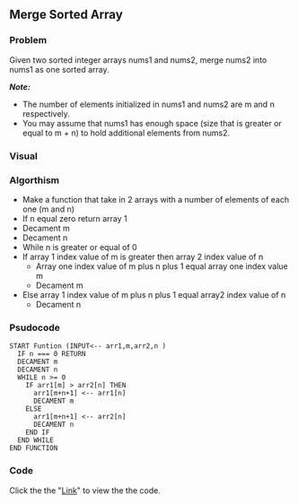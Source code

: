 ## Merge Sorted Array

### Problem
Given two sorted integer arrays nums1 and nums2, merge nums2 into nums1 as one sorted array.

__*Note:*__
* The number of elements initialized in nums1 and nums2 are m and n respectively.
* You may assume that nums1 has enough space (size that is greater or equal to m + n) to hold additional elements from nums2.

### Visual

### Algorthism
* Make a function that take in 2 arrays with a number of elements of each one (m and n)
* If n equal zero return array 1
* Decament m
* Decament n
* While n is greater or equal of 0
* If array 1 index value of m is greater then array 2 index value of n
  * Array one index value of m plus n plus 1 equal array one index value m
  * Decament m
* Else array 1 index value of  m plus n plus 1 equal array2 index value of n
  * Decament n 

### Psudocode
````
START Funtion (INPUT<-- arr1,m,arr2,n )
  IF n === 0 RETURN
  DECAMENT m
  DECAMENT n
  WHILE n >= 0
    IF arr1[m] > arr2[n] THEN
      arr1[m+n+1] <-- arr1[n]
      DECAMENT m
    ELSE
      arr1[m+n+1] <-- arr2[n]
      DECAMENT n
    END IF
  END WHILE
END FUNCTION
````

### Code
Click the the "[Link](marge.js)" to view the the code. 